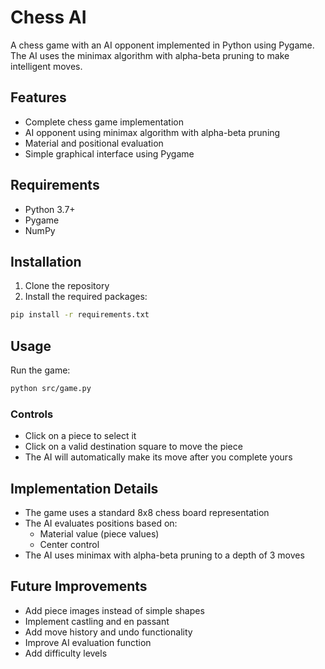 # Chess AI

A chess game with an AI opponent implemented in Python using Pygame. The AI uses the minimax algorithm with alpha-beta pruning to make intelligent moves.

## Features

- Complete chess game implementation
- AI opponent using minimax algorithm with alpha-beta pruning
- Material and positional evaluation
- Simple graphical interface using Pygame

## Requirements

- Python 3.7+
- Pygame
- NumPy

## Installation

1. Clone the repository
2. Install the required packages:

```bash
pip install -r requirements.txt
```

## Usage

Run the game:

```bash
python src/game.py
```

### Controls

- Click on a piece to select it
- Click on a valid destination square to move the piece
- The AI will automatically make its move after you complete yours

## Implementation Details

- The game uses a standard 8x8 chess board representation
- The AI evaluates positions based on:
  - Material value (piece values)
  - Center control
- The AI uses minimax with alpha-beta pruning to a depth of 3 moves

## Future Improvements

- Add piece images instead of simple shapes
- Implement castling and en passant
- Add move history and undo functionality
- Improve AI evaluation function
- Add difficulty levels
